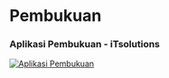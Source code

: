# Pembukuan
### Aplikasi Pembukuan - iTsolutions
[![Aplikasi Pembukuan](https://yt-embed.herokuapp.com/embed?v=6IEnpeTpg90)](https://youtu.be/6IEnpeTpg90 "Aplikasi Pembukuan")
